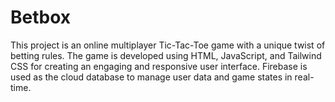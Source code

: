 # Betbox
This project is an online multiplayer Tic-Tac-Toe game with a unique twist of betting rules. The game is developed using HTML, JavaScript, and Tailwind CSS for creating an engaging and responsive user interface. Firebase is used as the cloud database to manage user data and game states in real-time.
